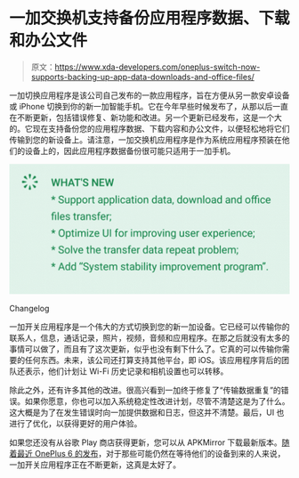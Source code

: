 # 一加交换机支持备份应用程序数据、下载和办公文件

> 原文：<https://www.xda-developers.com/oneplus-switch-now-supports-backing-up-app-data-downloads-and-office-files/>

一加切换应用程序是该公司自己发布的一款应用程序，旨在方便从另一款安卓设备或 iPhone 切换到你的新一加智能手机。它在今年早些时候发布了，从那以后一直在不断更新，包括错误修复、新功能和改进。另一个更新已经发布，这是一个大的。它现在支持备份您的应用程序数据、下载内容和办公文件，以便轻松地将它们传输到您的新设备上。请注意，一加交换机应用程序是作为系统应用程序预装在他们的设备上的，因此应用程序数据备份很可能只适用于一加手机。

 <picture>![OnePlus Switch](img/485f948cd05cf2b129d281bde1f94e0d.png)</picture> 

Changelog

一加开关应用程序是一个伟大的方式切换到您的新一加设备。它已经可以传输你的联系人，信息，通话记录，照片，视频，音频和应用程序。在那之后就没有太多的事情可以做了，而且有了这次更新，似乎也没有剩下什么了。它真的可以传输你需要的任何东西。未来，该公司还打算支持其他平台，即 iOS。该应用程序背后的团队还表示，他们计划让 Wi-Fi 历史记录和相机设置也可以转移。

除此之外，还有许多其他的改进。很高兴看到一加终于修复了“传输数据重复”的错误。如果你愿意，你也可以加入系统稳定性改进计划，尽管不清楚这是为了什么。这大概是为了在发生错误时向一加提供数据和日志，但这并不清楚。最后，UI 也进行了优化，以获得更好的用户体验。

如果您还没有从谷歌 Play 商店获得更新，您可以从 APKMirror 下载最新版本。[随着最近 OnePlus 6 的发布](https://www.xda-developers.com/oneplus-6-speed-gaming-review/)，对于那些可能仍然在等待他们的设备到来的人来说，一加开关应用程序正在不断更新，这真是太好了。